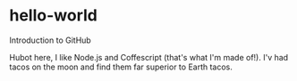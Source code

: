 hello-world
===========

Introduction to GitHub

Hubot here, I like Node.js and Coffescript (that's what I'm made of!).
I'v had tacos on the moon and find them far superior to Earth tacos.
